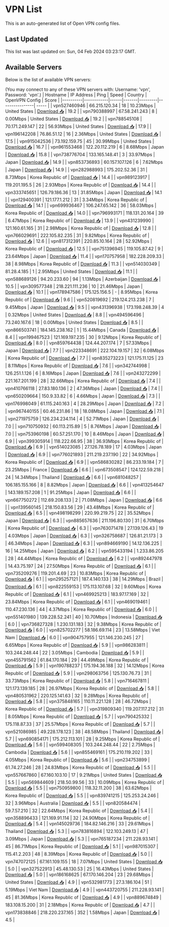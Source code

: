 # VPN List

This is an auto-generated list of Open VPN config files.

## Last Updated

This list was last updated on: Sun, 04 Feb 2024 03:23:17 GMT.

## Available Servers

Below is the list of available VPN servers:

(You may connect to any of these VPN servers with: Username: 'vpn', Password: 'vpn'.)
| Hostname | IP Address | Ping | Speed | Country | OpenVPN Config | Score |
|----------|------------|------|-------|---------|----------------| ----- |
| vpn527460946 | 66.215.120.34 | 18 | 10.23Mbps | United States | [Download 📥](./configs/server_0_US.ovpn) | 19.2 |
| vpn790388997 | 67.58.241.243 | 8 | 0.00Mbps | United States | [Download 📥](./configs/server_1_US.ovpn) | 19.2 |
| vpn788545108 | 70.171.249.147 | 22 | 56.93Mbps | United States | [Download 📥](./configs/server_2_US.ovpn) | 17.9 |
| vpn196142208 | 76.86.51.12 | 16 | 2.36Mbps | United States | [Download 📥](./configs/server_3_US.ovpn) | 17.5 |
| vpn915042536 | 73.192.159.75 | 45 | 30.99Mbps | United States | [Download 📥](./configs/server_4_US.ovpn) | 16.7 |
| vpn961553468 | 122.20.112.219 | 6 | 8.68Mbps | Japan | [Download 📥](./configs/server_5_JP.ovpn) | 15.8 |
| vpn738776704 | 133.165.148.41 | 3 | 33.97Mbps | Japan | [Download 📥](./configs/server_6_JP.ovpn) | 14.9 |
| vpn853736893 | 60.157.107.126 | 6 | 7.62Mbps | Japan | [Download 📥](./configs/server_7_JP.ovpn) | 14.9 |
| vpn282988993 | 175.202.52.36 | 31 | 8.73Mbps | Korea Republic of | [Download 📥](./configs/server_8_KR.ovpn) | 14.4 |
| vpn989123917 | 119.201.195.5 | 26 | 2.93Mbps | Korea Republic of | [Download 📥](./configs/server_9_KR.ovpn) | 14.4 |
| vpn333745651 | 126.79.186.36 | 13 | 31.85Mbps | Japan | [Download 📥](./configs/server_10_JP.ovpn) | 14.1 |
| vpn129400391 | 121.177.1.212 | 31 | 3.34Mbps | Korea Republic of | [Download 📥](./configs/server_11_KR.ovpn) | 14.1 |
| vpn699936467 | 106.247.65.142 | 36 | 58.03Mbps | Korea Republic of | [Download 📥](./configs/server_12_KR.ovpn) | 14.0 |
| vpn796993171 | 118.131.20.164 | 39 | 6.47Mbps | Korea Republic of | [Download 📥](./configs/server_13_KR.ovpn) | 13.9 |
| vpn431239990 | 121.160.61.165 | 31 | 2.98Mbps | Korea Republic of | [Download 📥](./configs/server_14_KR.ovpn) | 12.8 |
| vpn766029691 | 222.105.82.235 | 31 | 9.82Mbps | Korea Republic of | [Download 📥](./configs/server_15_KR.ovpn) | 12.6 |
| vpn817312391 | 220.85.10.164 | 28 | 52.92Mbps | Korea Republic of | [Download 📥](./configs/server_16_KR.ovpn) | 12.5 |
| vpn751396945 | 119.105.87.42 | 9 | 23.64Mbps | Japan | [Download 📥](./configs/server_17_JP.ovpn) | 11.4 |
| vpn170757958 | 182.228.209.33 | 38 | 8.98Mbps | Korea Republic of | [Download 📥](./configs/server_18_KR.ovpn) | 11.3 |
| vpn514030349 | 81.28.4.185 | 1 | 2.95Mbps | United States | [Download 📥](./configs/server_19_US.ovpn) | 11.1 |
| vpn588689126 | 94.20.233.60 | 94 | 1.13Mbps | Azerbaijan | [Download 📥](./configs/server_20_AZ.ovpn) | 10.5 |
| vpn309577348 | 218.221.111.236 | 10 | 21.46Mbps | Japan | [Download 📥](./configs/server_21_JP.ovpn) | 10.1 |
| vpn178947586 | 175.125.156.5 | - | 8.95Mbps | Korea Republic of | [Download 📥](./configs/server_22_KR.ovpn) | 9.6 |
| vpn520819692 | 219.124.213.238 | 7 | 9.45Mbps | Japan | [Download 📥](./configs/server_23_JP.ovpn) | 9.5 |
| vpn431396938 | 173.198.248.39 | 4 | 0.32Mbps | United States | [Download 📥](./configs/server_24_US.ovpn) | 8.8 |
| vpn494596496 | 73.240.167.6 | 18 | 0.00Mbps | United States | [Download 📥](./configs/server_25_US.ovpn) | 8.5 |
| vpn866503741 | 184.145.238.162 | 1 | 15.44Mbps | Canada | [Download 📥](./configs/server_26_CA.ovpn) | 8.4 |
| vpn199467523 | 121.169.197.235 | 30 | 9.12Mbps | Korea Republic of | [Download 📥](./configs/server_27_KR.ovpn) | 8.0 |
| vpn859764438 | 124.44.207.174 | 7 | 57.33Mbps | Japan | [Download 📥](./configs/server_28_JP.ovpn) | 7.7 |
| vpn223348691 | 222.104.19.157 | 32 | 6.08Mbps | Korea Republic of | [Download 📥](./configs/server_29_KR.ovpn) | 7.7 |
| vpn835273223 | 121.175.11.125 | 23 | 8.11Mbps | Korea Republic of | [Download 📥](./configs/server_30_KR.ovpn) | 7.6 |
| vpn342744998 | 126.251.1.126 | 6 | 8.16Mbps | Japan | [Download 📥](./configs/server_31_JP.ovpn) | 7.6 |
| vpn243272299 | 221.167.201.199 | 28 | 32.66Mbps | Korea Republic of | [Download 📥](./configs/server_32_KR.ovpn) | 7.4 |
| vpn410766118 | 27.83.180.136 | 2 | 47.36Mbps | Japan | [Download 📥](./configs/server_33_JP.ovpn) | 7.4 |
| vpn650209664 | 150.9.33.82 | 6 | 4.66Mbps | Japan | [Download 📥](./configs/server_34_JP.ovpn) | 7.3 |
| vpn176998049 | 61.115.240.163 | 4 | 28.29Mbps | Japan | [Download 📥](./configs/server_35_JP.ovpn) | 7.2 |
| vpn967440155 | 60.46.231.86 | 18 | 18.08Mbps | Japan | [Download 📥](./configs/server_36_JP.ovpn) | 7.1 |
| vpn271975759 | 126.234.234.114 | 4 | 52.71Mbps | Japan | [Download 📥](./configs/server_37_JP.ovpn) | 7.0 |
| vpn710750932 | 60.113.215.89 | 5 | 8.76Mbps | Japan | [Download 📥](./configs/server_38_JP.ovpn) | 7.0 |
| vpn753960198 | 60.57.251.170 | 10 | 8.46Mbps | Japan | [Download 📥](./configs/server_39_JP.ovpn) | 6.9 |
| vpn399305914 | 118.222.66.95 | 38 | 36.93Mbps | Korea Republic of | [Download 📥](./configs/server_40_KR.ovpn) | 6.9 |
| vpn514023085 | 27.126.78.189 | 17 | 4.03Mbps | Japan | [Download 📥](./configs/server_41_JP.ovpn) | 6.9 |
| vpn776021893 | 211.219.237.190 | 22 | 34.92Mbps | Korea Republic of | [Download 📥](./configs/server_42_KR.ovpn) | 6.9 |
| vpn586830282 | 86.233.19.184 | 7 | 23.25Mbps | France | [Download 📥](./configs/server_43_FR.ovpn) | 6.6 |
| vpn673508547 | 124.122.59.218 | 24 | 14.34Mbps | Thailand | [Download 📥](./configs/server_44_TH.ovpn) | 6.6 |
| vpn681048257 | 106.185.155.166 | 8 | 8.82Mbps | Japan | [Download 📥](./configs/server_45_JP.ovpn) | 6.6 |
| vpn413254647 | 143.189.157.208 | 1 | 91.25Mbps | Japan | [Download 📥](./configs/server_46_JP.ovpn) | 6.6 |
| vpn667750272 | 112.69.208.133 | 2 | 71.08Mbps | Japan | [Download 📥](./configs/server_47_JP.ovpn) | 6.6 |
| vpn139560145 | 218.150.83.56 | 29 | 43.48Mbps | Korea Republic of | [Download 📥](./configs/server_48_KR.ovpn) | 6.5 |
| vpn498198299 | 220.99.219.75 | 22 | 35.52Mbps | Japan | [Download 📥](./configs/server_49_JP.ovpn) | 6.3 |
| vpn885657636 | 211.196.80.130 | 31 | 6.70Mbps | Korea Republic of | [Download 📥](./configs/server_50_KR.ovpn) | 6.3 |
| vpn763071478 | 27.139.126.43 | 19 | 4.03Mbps | Japan | [Download 📥](./configs/server_51_JP.ovpn) | 6.3 |
| vpn326758687 | 126.81.21.173 | 3 | 46.34Mbps | Japan | [Download 📥](./configs/server_52_JP.ovpn) | 6.3 |
| vpn894669190 | 14.12.136.225 | 16 | 14.25Mbps | Japan | [Download 📥](./configs/server_53_JP.ovpn) | 6.2 |
| vpn595433194 | 1.233.86.205 | 28 | 44.44Mbps | Korea Republic of | [Download 📥](./configs/server_54_KR.ovpn) | 6.2 |
| vpn892447978 | 14.43.75.197 | 24 | 27.50Mbps | Korea Republic of | [Download 📥](./configs/server_55_KR.ovpn) | 6.1 |
| vpn735209276 | 119.201.4.69 | 23 | 10.83Mbps | Korea Republic of | [Download 📥](./configs/server_56_KR.ovpn) | 6.1 |
| vpn295257121 | 187.4.140.133 | 38 | 14.29Mbps | Brazil | [Download 📥](./configs/server_57_BR.ovpn) | 6.1 |
| vpn822559153 | 175.113.107.68 | 32 | 9.60Mbps | Korea Republic of | [Download 📥](./configs/server_58_KR.ovpn) | 6.1 |
| vpn469925213 | 183.97.17.169 | 32 | 23.84Mbps | Korea Republic of | [Download 📥](./configs/server_59_KR.ovpn) | 6.1 |
| vpn469019461 | 110.47.230.136 | 44 | 4.37Mbps | Korea Republic of | [Download 📥](./configs/server_60_KR.ovpn) | 6.0 |
| vpn551401980 | 139.228.52.241 | 40 | 10.70Mbps | Indonesia | [Download 📥](./configs/server_61_ID.ovpn) | 6.0 |
| vpn736827328 | 1.230.131.183 | 32 | 9.38Mbps | Korea Republic of | [Download 📥](./configs/server_62_KR.ovpn) | 6.0 |
| vpn825702277 | 58.186.69.114 | 23 | 13.58Mbps | Viet Nam | [Download 📥](./configs/server_63_VN.ovpn) | 6.0 |
| vpn904757955 | 121.146.230.245 | 27 | 6.65Mbps | Korea Republic of | [Download 📥](./configs/server_64_KR.ovpn) | 5.9 |
| vpn986283811 | 103.244.248.44 | 22 | 3.05Mbps | Cambodia | [Download 📥](./configs/server_65_KH.ovpn) | 5.9 |
| vpn455791562 | 61.84.170.184 | 29 | 44.49Mbps | Korea Republic of | [Download 📥](./configs/server_66_KR.ovpn) | 5.9 |
| vpn190788237 | 175.194.36.188 | 32 | 14.12Mbps | Korea Republic of | [Download 📥](./configs/server_67_KR.ovpn) | 5.9 |
| vpn298063756 | 125.130.76.73 | 31 | 33.73Mbps | Korea Republic of | [Download 📥](./configs/server_68_KR.ovpn) | 5.8 |
| vpn716467811 | 121.173.139.185 | 28 | 26.97Mbps | Korea Republic of | [Download 📥](./configs/server_69_KR.ovpn) | 5.8 |
| vpn480531962 | 220.125.141.63 | 32 | 9.28Mbps | Korea Republic of | [Download 📥](./configs/server_70_KR.ovpn) | 5.8 |
| vpn375848165 | 110.11.221.128 | 28 | 46.72Mbps | Korea Republic of | [Download 📥](./configs/server_71_KR.ovpn) | 5.7 |
| vpn319809340 | 119.207.117.212 | 31 | 8.05Mbps | Korea Republic of | [Download 📥](./configs/server_72_KR.ovpn) | 5.7 |
| vpn790425332 | 175.118.87.33 | 37 | 25.57Mbps | Korea Republic of | [Download 📥](./configs/server_73_KR.ovpn) | 5.7 |
| vpn521086985 | 49.228.178.123 | 38 | 48.58Mbps | Thailand | [Download 📥](./configs/server_74_TH.ovpn) | 5.7 |
| vpn690854171 | 175.212.113.101 | 28 | 9.25Mbps | Korea Republic of | [Download 📥](./configs/server_75_KR.ovpn) | 5.6 |
| vpn599408305 | 103.244.248.44 | 22 | 2.75Mbps | Cambodia | [Download 📥](./configs/server_76_KH.ovpn) | 5.6 |
| vpn855469161 | 175.210.119.202 | 33 | 4.05Mbps | Korea Republic of | [Download 📥](./configs/server_77_KR.ovpn) | 5.6 |
| vpn234753899 | 61.74.27.246 | 28 | 24.83Mbps | Korea Republic of | [Download 📥](./configs/server_78_KR.ovpn) | 5.5 |
| vpn557667860 | 67.160.103.10 | 17 | 9.21Mbps | United States | [Download 📥](./configs/server_79_US.ovpn) | 5.5 |
| vpn569844609 | 218.50.99.56 | 33 | 10.09Mbps | Korea Republic of | [Download 📥](./configs/server_80_KR.ovpn) | 5.5 |
| vpn750959800 | 118.32.11.200 | 38 | 63.62Mbps | Korea Republic of | [Download 📥](./configs/server_81_KR.ovpn) | 5.5 |
| vpn839741215 | 125.253.24.246 | 32 | 3.96Mbps | Australia | [Download 📥](./configs/server_82_AU.ovpn) | 5.5 |
| vpn820584474 | 59.7.57.210 | 32 | 22.64Mbps | Korea Republic of | [Download 📥](./configs/server_83_KR.ovpn) | 5.4 |
| vpn358896433 | 121.169.91.114 | 32 | 24.90Mbps | Korea Republic of | [Download 📥](./configs/server_84_KR.ovpn) | 5.4 |
| vpn145029736 | 184.82.146.216 | 33 | 29.61Mbps | Thailand | [Download 📥](./configs/server_85_TH.ovpn) | 5.3 |
| vpn783816894 | 122.103.249.13 | 47 | 3.09Mbps | Japan | [Download 📥](./configs/server_86_JP.ovpn) | 5.3 |
| vpn765187234 | 211.228.93.141 | 45 | 86.71Mbps | Korea Republic of | [Download 📥](./configs/server_87_KR.ovpn) | 5.1 |
| vpn987015307 | 115.41.2.203 | 48 | 8.39Mbps | Korea Republic of | [Download 📥](./configs/server_88_KR.ovpn) | 5.0 |
| vpn747072125 | 67.161.109.155 | 18 | 7.07Mbps | United States | [Download 📥](./configs/server_89_US.ovpn) | 5.0 |
| vpn327522913 | 45.48.130.53 | 25 | 16.43Mbps | United States | [Download 📥](./configs/server_90_US.ovpn) | 5.0 |
| vpn186168625 | 67.170.146.204 | 23 | 29.68Mbps | United States | [Download 📥](./configs/server_91_US.ovpn) | 4.9 |
| vpn532981773 | 27.3.186.104 | 51 | 5.19Mbps | Viet Nam | [Download 📥](./configs/server_92_VN.ovpn) | 4.9 |
| vpn443720755 | 211.228.93.141 | 45 | 81.36Mbps | Korea Republic of | [Download 📥](./configs/server_93_KR.ovpn) | 4.9 |
| vpn889674849 | 183.108.15.200 | 31 | 2.18Mbps | Korea Republic of | [Download 📥](./configs/server_94_KR.ovpn) | 4.7 |
| vpn173838846 | 218.220.237.165 | 352 | 1.58Mbps | Japan | [Download 📥](./configs/server_95_JP.ovpn) | 4.5 |
